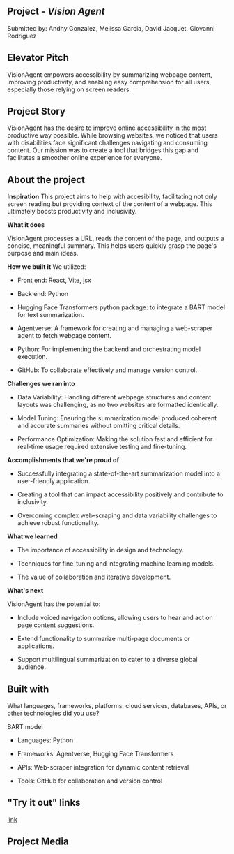 ## Project - *Vision Agent*
Submitted by: Andhy Gonzalez, Melissa Garcia, David Jacquet, Giovanni Rodriguez

## Elevator Pitch

VisionAgent empowers accessibility by summarizing webpage content, improving productivity, and enabling easy comprehension for all users, especially those relying on screen readers.

## Project Story

VisionAgent has the desire to improve online accessibility in the most productive way possible. While browsing websites, we noticed that users with disabilities face significant challenges navigating and consuming content. Our mission was to create a tool that bridges this gap and facilitates a smoother online experience for everyone.

## About the project

**Inspiration**
This project aims to help with accesibility, facilitating not only screen reading but providing context of the content of a webpage. This ultimately boosts productivity and inclusivity.

**What it does**

VisionAgent processes a URL, reads the content of the page, and outputs a concise, meaningful summary. This helps users quickly grasp the page's purpose and main ideas.

**How we built it**
We utilized:

- Front end: React, Vite, jsx

- Back end: Python

- Hugging Face Transformers python package: to integrate a BART model for text summarization.

- Agentverse: A framework for creating and managing a web-scraper agent to fetch webpage content.

- Python: For implementing the backend and orchestrating model execution.

- GitHub: To collaborate effectively and manage version control.

**Challenges we ran into**
- Data Variability: Handling different webpage structures and content layouts was challenging, as no two websites are formatted identically.

- Model Tuning: Ensuring the summarization model produced coherent and accurate summaries without omitting critical details.

- Performance Optimization: Making the solution fast and efficient for real-time usage required extensive testing and fine-tuning.

**Accomplishments that we're proud of**
- Successfully integrating a state-of-the-art summarization model into a user-friendly application.

- Creating a tool that can impact accessibility positively and contribute to inclusivity.

- Overcoming complex web-scraping and data variability challenges to achieve robust functionality.

**What we learned**
- The importance of accessibility in design and technology.

- Techniques for fine-tuning and integrating machine learning models.

- The value of collaboration and iterative development.

**What's next**

VisionAgent has the potential to:

- Include voiced navigation options, allowing users to hear and act on page content suggestions.

- Extend functionality to summarize multi-page documents or applications.

- Support multilingual summarization to cater to a diverse global audience.

## Built with
What languages, frameworks, platforms, cloud services, databases, APIs, or other technologies did you use?

 BART model
 
- Languages: Python

- Frameworks: Agentverse, Hugging Face Transformers

- APIs: Web-scraper integration for dynamic content retrieval

- Tools: GitHub for collaboration and version control

## "Try it out" links
[link](https://github.com/mel-garcia/visionagent)

## Project Media
